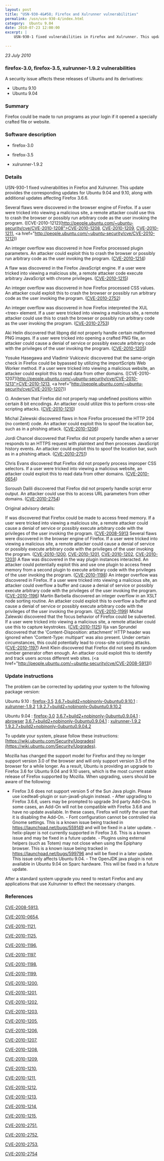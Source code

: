 ```yaml
---
layout: post
title: "USN-930-4&#58; Firefox and Xulrunner vulnerabilities"
permalink: /usn/usn-930-4/index.html
category:  Ubuntu 9.04
date: 2010-07-23 12:00:00
excerpt: |
    USN-930-1 fixed vulnerabilities in Firefox and Xulrunner. This update provides the corresponding updates for Ubuntu 9.04 and 9.10, along with additional updates affecting Firefox 3.6.6.
    
--- 
```

 
 

*23 July 2010*

### firefox-3.0, firefox-3.5, xulrunner-1.9.2 vulnerabilities

A security issue affects these releases of Ubuntu and its derivatives:

* Ubuntu 9.10
* Ubuntu 9.04

### Summary

Firefox could be made to run programs as your login if it opened a specially crafted file or website.

### Software description

* firefox-3.0 

* firefox-3.5 

* xulrunner-1.9.2 

### Details

USN-930-1 fixed vulnerabilities in Firefox and Xulrunner. This update provides the corresponding updates for Ubuntu 9.04 and 9.10, along with additional updates affecting Firefox 3.6.6.

Several flaws were discovered in the browser engine of Firefox. If a user were tricked into viewing a malicious site, a remote attacker could use this to crash the browser or possibly run arbitrary code as the user invoking the program. ([CVE-2010-1212](http://people.ubuntu.com/~ubuntu-security/cve/CVE-2010-1208">CVE-2010-1208</a>, <a href="http://people.ubuntu.com/~ubuntu-security/cve/CVE-2010-1209">CVE-2010-1209</a>, <a href="http://people.ubuntu.com/~ubuntu-security/cve/CVE-2010-1211">CVE-2010-1211</a>, <a href="http://people.ubuntu.com/~ubuntu-security/cve/CVE-2010-1212))

An integer overflow was discovered in how Firefox processed plugin parameters. An attacker could exploit this to crash the browser or possibly run arbitrary code as the user invoking the program. ([CVE-2010-1214](http://people.ubuntu.com/~ubuntu-security/cve/CVE-2010-1214))

A flaw was discovered in the Firefox JavaScript engine. If a user were tricked into viewing a malicious site, a remote attacker code execute arbitrary JavaScript with chrome privileges. ([CVE-2010-1215](http://people.ubuntu.com/~ubuntu-security/cve/CVE-2010-1215))

An integer overflow was discovered in how Firefox processed CSS values. An attacker could exploit this to crash the browser or possibly run arbitrary code as the user invoking the program. ([CVE-2010-2752](http://people.ubuntu.com/~ubuntu-security/cve/CVE-2010-2752))

An integer overflow was discovered in how Firefox interpreted the XUL &lt;tree&gt; element. If a user were tricked into viewing a malicious site, a remote attacker could use this to crash the browser or possibly run arbitrary code as the user invoking the program. ([CVE-2010-2753](http://people.ubuntu.com/~ubuntu-security/cve/CVE-2010-2753))

Aki Helin discovered that libpng did not properly handle certain malformed PNG images. If a user were tricked into opening a crafted PNG file, an attacker could cause a denial of service or possibly execute arbitrary code with the privileges of the user invoking the program. ([CVE-2010-1205](http://people.ubuntu.com/~ubuntu-security/cve/CVE-2010-1205))

Yosuke Hasegawa and Vladimir Vukicevic discovered that the same-origin check in Firefox could be bypassed by utilizing the importScripts Web Worker method. If a user were tricked into viewing a malicious website, an attacker could exploit this to read data from other domains. ([CVE-2010-1207](http://people.ubuntu.com/~ubuntu-security/cve/CVE-2010-1213">CVE-2010-1213</a>, <a href="http://people.ubuntu.com/~ubuntu-security/cve/CVE-2010-1207))

O. Andersen that Firefox did not properly map undefined positions within certain 8 bit encodings. An attacker could utilize this to perform cross-site scripting attacks. ([CVE-2010-1210](http://people.ubuntu.com/~ubuntu-security/cve/CVE-2010-1210))

Michal Zalewski discovered flaws in how Firefox processed the HTTP 204 (no content) code. An attacker could exploit this to spoof the location bar, such as in a phishing attack. ([CVE-2010-1206](http://people.ubuntu.com/~ubuntu-security/cve/CVE-2010-1206))

Jordi Chancel discovered that Firefox did not properly handle when a server responds to an HTTPS request with plaintext and then processes JavaScript history events. An attacker could exploit this to spoof the location bar, such as in a phishing attack. ([CVE-2010-2751](http://people.ubuntu.com/~ubuntu-security/cve/CVE-2010-2751))

Chris Evans discovered that Firefox did not properly process improper CSS selectors. If a user were tricked into viewing a malicious website, an attacker could exploit this to read data from other domains. ([CVE-2010-0654](http://people.ubuntu.com/~ubuntu-security/cve/CVE-2010-0654))

Soroush Dalili discovered that Firefox did not properly handle script error output. An attacker could use this to access URL parameters from other domains. ([CVE-2010-2754](http://people.ubuntu.com/~ubuntu-security/cve/CVE-2010-2754))

Original advisory details:

 If was discovered that Firefox could be made to access freed memory. If a user were tricked into viewing a malicious site, a remote attacker could cause a denial of service or possibly execute arbitrary code with the privileges of the user invoking the program. ([CVE-2008-5913](http://people.ubuntu.com/~ubuntu-security/cve/CVE-2010-1121">CVE-2010-1121</a>) Several flaws were discovered in the browser engine of Firefox. If a user were tricked into viewing a malicious site, a remote attacker could cause a denial of service or possibly execute arbitrary code with the privileges of the user invoking the program. (<a href="http://people.ubuntu.com/~ubuntu-security/cve/CVE-2010-1200">CVE-2010-1200</a>, <a href="http://people.ubuntu.com/~ubuntu-security/cve/CVE-2010-1201">CVE-2010-1201</a>, <a href="http://people.ubuntu.com/~ubuntu-security/cve/CVE-2010-1202">CVE-2010-1202</a>, <a href="http://people.ubuntu.com/~ubuntu-security/cve/CVE-2010-1203">CVE-2010-1203</a>) A flaw was discovered in the way plugin instances interacted. An attacker could potentially exploit this and use one plugin to access freed memory from a second plugin to execute arbitrary code with the privileges of the user invoking the program. (<a href="http://people.ubuntu.com/~ubuntu-security/cve/CVE-2010-1198">CVE-2010-1198</a>) An integer overflow was discovered in Firefox. If a user were tricked into viewing a malicious site, an attacker could overflow a buffer and cause a denial of service or possibly execute arbitrary code with the privileges of the user invoking the program. (<a href="http://people.ubuntu.com/~ubuntu-security/cve/CVE-2010-1196">CVE-2010-1196</a>) Martin Barbella discovered an integer overflow in an XSLT node sorting routine. An attacker could exploit this to overflow a buffer and cause a denial of service or possibly execute arbitrary code with the privileges of the user invoking the program. (<a href="http://people.ubuntu.com/~ubuntu-security/cve/CVE-2010-1199">CVE-2010-1199</a>) Michal Zalewski discovered that the focus behavior of Firefox could be subverted. If a user were tricked into viewing a malicious site, a remote attacker could use this to capture keystrokes. (<a href="http://people.ubuntu.com/~ubuntu-security/cve/CVE-2010-1125">CVE-2010-1125</a>) Ilja van Sprundel discovered that the &#39;Content-Disposition: attachment&#39; HTTP header was ignored when &#39;Content-Type: multipart&#39; was also present. Under certain circumstances, this could potentially lead to cross-site scripting attacks. (<a href="http://people.ubuntu.com/~ubuntu-security/cve/CVE-2010-1197">CVE-2010-1197</a>) Amit Klein discovered that Firefox did not seed its random number generator often enough. An attacker could exploit this to identify and track users across different web sites. (<a href="http://people.ubuntu.com/~ubuntu-security/cve/CVE-2008-5913)) 

### Update instructions

The problem can be corrected by updating your system to the following package version:

Ubuntu 9.10
 : [firefox-3.5](https://launchpad.net/ubuntu/+source/firefox-3.5) <span> [3.6.7+build2+nobinonly-0ubuntu0.9.10.1](https://launchpad.net/ubuntu/+source/firefox-3.5/3.6.7+build2+nobinonly-0ubuntu0.9.10.1) </span> 
 : [xulrunner-1.9.2](https://launchpad.net/ubuntu/+source/xulrunner-1.9.2) <span> [1.9.2.7+build2+nobinonly-0ubuntu0.9.10.2](https://launchpad.net/ubuntu/+source/xulrunner-1.9.2/1.9.2.7+build2+nobinonly-0ubuntu0.9.10.2) </span> 

Ubuntu 9.04
 : [firefox-3.0](https://launchpad.net/ubuntu/+source/firefox-3.0) <span> [3.6.7+build2+nobinonly-0ubuntu0.9.04.1](https://launchpad.net/ubuntu/+source/firefox-3.0/3.6.7+build2+nobinonly-0ubuntu0.9.04.1) </span> 
 : [abrowser](https://launchpad.net/ubuntu/+source/firefox-3.0) <span> [3.6.7+build2+nobinonly-0ubuntu0.9.04.1](https://launchpad.net/ubuntu/+source/firefox-3.0/3.6.7+build2+nobinonly-0ubuntu0.9.04.1) </span> 
 : [xulrunner-1.9.2](https://launchpad.net/ubuntu/+source/xulrunner-1.9.2) <span> [1.9.2.7+build2+nobinonly-0ubuntu0.9.04.2](https://launchpad.net/ubuntu/+source/xulrunner-1.9.2/1.9.2.7+build2+nobinonly-0ubuntu0.9.04.2) </span> 

To update your system, please follow these instructions: [https://wiki.ubuntu.com/Security/Upgrades](https://wiki.ubuntu.com/Security/Upgrades).

Mozilla has changed the support model for Firefox and they no longer support version 3.0 of the browser and will only support version 3.5 of the browser for a while longer. As a result, Ubuntu is providing an upgrade to Firefox 3.6 for Ubuntu 9.04 and 9.10 users, which is the most current stable release of Firefox supported by Mozilla. When upgrading, users should be aware of the following:

- Firefox 3.6 does not support version 5 of the Sun Java plugin. Please use icedtea6-plugin or sun-java6-plugin instead. - After upgrading to Firefox 3.6.6, users may be prompted to upgrade 3rd party Add-Ons. In some cases, an Add-On will not be compatible with Firefox 3.6.6 and have no update available. In these cases, Firefox will notify the user that it is disabling the Add-On. - Font configuration cannot be controlled via Gnome settings. This is a known issue being tracked in https://launchpad.net/bugs/559149 and will be fixed in a later update. - helix-player is not currently supported in Firefox 3.6. This is a known issue and may be fixed in a future update. - Plugins using external helpers (such as Totem) may not close when using the Epiphany browser. This is a known issue being tracked in https://launchpad.net/bugs/599796 and will be fixed in a later update. This issue only affects Ubuntu 9.04. - The OpenJDK java plugin is not available in Ubuntu 9.04 on Sparc hardware. This will be fixed in a future update.

After a standard system upgrade you need to restart Firefox and any applications that use Xulrunner to effect the necessary changes. 

### References

 
 [CVE-2008-5913](http://people.ubuntu.com/~ubuntu-security/cve/CVE-2008-5913), 

 [CVE-2010-0654](http://people.ubuntu.com/~ubuntu-security/cve/CVE-2010-0654), 

 [CVE-2010-1121](http://people.ubuntu.com/~ubuntu-security/cve/CVE-2010-1121), 

 [CVE-2010-1125](http://people.ubuntu.com/~ubuntu-security/cve/CVE-2010-1125), 

 [CVE-2010-1196](http://people.ubuntu.com/~ubuntu-security/cve/CVE-2010-1196), 

 [CVE-2010-1197](http://people.ubuntu.com/~ubuntu-security/cve/CVE-2010-1197), 

 [CVE-2010-1198](http://people.ubuntu.com/~ubuntu-security/cve/CVE-2010-1198), 

 [CVE-2010-1199](http://people.ubuntu.com/~ubuntu-security/cve/CVE-2010-1199), 

 [CVE-2010-1200](http://people.ubuntu.com/~ubuntu-security/cve/CVE-2010-1200), 

 [CVE-2010-1201](http://people.ubuntu.com/~ubuntu-security/cve/CVE-2010-1201), 

 [CVE-2010-1202](http://people.ubuntu.com/~ubuntu-security/cve/CVE-2010-1202), 

 [CVE-2010-1203](http://people.ubuntu.com/~ubuntu-security/cve/CVE-2010-1203), 

 [CVE-2010-1205](http://people.ubuntu.com/~ubuntu-security/cve/CVE-2010-1205), 

 [CVE-2010-1206](http://people.ubuntu.com/~ubuntu-security/cve/CVE-2010-1206), 

 [CVE-2010-1207](http://people.ubuntu.com/~ubuntu-security/cve/CVE-2010-1207), 

 [CVE-2010-1208](http://people.ubuntu.com/~ubuntu-security/cve/CVE-2010-1208), 

 [CVE-2010-1209](http://people.ubuntu.com/~ubuntu-security/cve/CVE-2010-1209), 

 [CVE-2010-1210](http://people.ubuntu.com/~ubuntu-security/cve/CVE-2010-1210), 

 [CVE-2010-1211](http://people.ubuntu.com/~ubuntu-security/cve/CVE-2010-1211), 

 [CVE-2010-1212](http://people.ubuntu.com/~ubuntu-security/cve/CVE-2010-1212), 

 [CVE-2010-1213](http://people.ubuntu.com/~ubuntu-security/cve/CVE-2010-1213), 

 [CVE-2010-1214](http://people.ubuntu.com/~ubuntu-security/cve/CVE-2010-1214), 

 [CVE-2010-1215](http://people.ubuntu.com/~ubuntu-security/cve/CVE-2010-1215), 

 [CVE-2010-2751](http://people.ubuntu.com/~ubuntu-security/cve/CVE-2010-2751), 

 [CVE-2010-2752](http://people.ubuntu.com/~ubuntu-security/cve/CVE-2010-2752), 

 [CVE-2010-2753](http://people.ubuntu.com/~ubuntu-security/cve/CVE-2010-2753), 

 [CVE-2010-2754](http://people.ubuntu.com/~ubuntu-security/cve/CVE-2010-2754)
 


